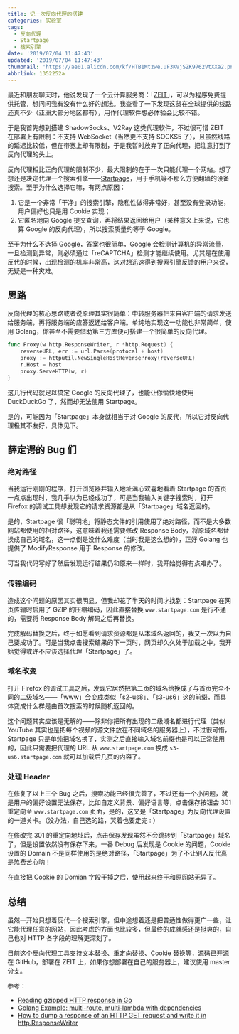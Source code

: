 ```yaml
---
title: 记一次反向代理的搭建
categories: 实验室
tags:
  - 反向代理
  - Startpage
  - 搜索引擎
date: '2019/07/04 11:47:43'
updated: '2019/07/04 11:47:43'
thumbnail: 'https://ae01.alicdn.com/kf/HTB1Mtzwe.uF3KVjSZK9762VtXXa2.png'
abbrlink: 1352252a
---
```


最近和朋友聊天时，他说发现了一个云计算服务商：「[ZEIT](https://zeit.co)」，可以为程序免费提供托管，想问问我有没有什么好的想法。我查看了一下发现这货在全球提供的线路还真不少（亚洲大部分地区都有），用作代理软件想必体验会比较不错。

于是我首先想到搭建 ShadowSocks、V2Ray 这类代理软件，不过很可惜 ZEIT 在部署上有限制：不支持 WebSocket（当然更不支持 SOCKS5 了），且虽然线路的延迟比较低，但在带宽上却有限制，于是我暂时放弃了正向代理，把注意打到了反向代理的头上。

<!-- more -->

反向代理相比正向代理的限制不少，最大限制的在于一次只能代理一个网站。想了想还是决定代理一个搜索引擎——[Startpage](https://www.startpage.com/)，用于手机等不那么方便翻墙的设备搜索。至于为什么选择它嘛，有两点原因：

1. 它是一个非常「干净」的搜索引擎，隐私性做得非常好，甚至没有登录功能，用户偏好也只是用 Cookie 实现；
2. 它匿名地向 Google 提交查询，再将结果返回给用户（某种意义上来说，它也算 Google 的反向代理），所以搜索质量约等于 Google。

至于为什么不选择 Google，答案也很简单，Google 会检测计算机的异常流量，一旦检测到异常，则必须通过「reCAPTCHA」检测才能继续使用。尤其是在使用反代的时候，出现检测的机率非常高，这对想迅速得到搜索引擎反馈的用户来说，无疑是一种灾难。

## 思路

反向代理的核心思路或者说原理其实很简单：中转服务器把来自客户端的请求发送给服务端，再将服务端的应答返还给客户端。单纯地实现这一功能也非常简单，使用 Golang，你甚至不需要借助第三方库便可搭建一个很简单的反向代理。

```go
func Proxy(w http.ResponseWriter, r *http.Request) {
    reverseURL, err := url.Parse(protocal + host)
    proxy := httputil.NewSingleHostReverseProxy(reverseURL)
    r.Host = host
    proxy.ServeHTTP(w, r)
}
```

这几行代码就足以搞定 Google 的反向代理了，也能让你愉快地使用 DuckDuckGo 了，然而却无法使用 Startpage。

是的，可能因为「Startpage」本身就相当于对 Google 的反代，所以它对反向代理极其不友好，具体见下。

## 薛定谔的 Bug 们

### 绝对路径

当我运行刚刚的程序，打开浏览器并输入地址满心欢喜地看着 Startpage 的首页一点点出现时，我几乎以为已经成功了，可是当我输入关键字搜索时，打开 Firefox 的调试工具却发现它的请求资源都是从「Startpage」域名返回的。

是的，Startpage 很「聪明地」将静态文件的引用使用了绝对路径，而不是大多数网站都使用的相对路径，这意味着我还需要修改 Response Body，将原域名都替换成自己的域名，这一点倒是没什么难度（当时我是这么想的），正好 Golang 也提供了 ModifyResponse 用于 Response 的修改。

可当我代码写好了然后发现运行结果仍和原来一样时，我开始觉得有点难办了。

### 传输编码

造成这个问题的原因其实很明显，但我却花了半天的时间才找到：Startpage 在网页传输时启用了 GZIP 的压缩编码，因此直接替换 `www.startpage.com` 是行不通的，需要将 Response Body 解码之后再替换。

完成解码替换之后，终于如愿看到请求资源都是从本域名返回的，我又一次以为自己要成功了。可是当我点击搜索结果的下一页时，网页却久久处于加载之中，我开始觉得或许不应该选择代理「Startpage」了。

### 域名改变

打开 Firefox 的调试工具之后，发现它居然把第二页的域名给换成了与首页完全不同的二级域名——「www」会变成类似「s2-us8」、「s3-us6」这的前缀，而具体变成什么样是由首次搜索的时候随机返回的。

这个问题其实应该是无解的——除非你把所有出现的二级域名都进行代理（类似 YouTube 其实也是把每个视频的源文件放在不同域名的服务器上），不过很可惜，Startpage 只是单纯把域名换了，实测之后直接输入域名前缀也是可以正常使用的，因此只需要把代理的 URL 从 `www.startpage.com` 换成 `s3-us6.startpage.com` 就可以加载后几页的内容了。

### 处理 Header

在修复了以上三个 Bug 之后，搜索功能已经很完善了，不过还有一个小问题，就是用户的偏好设置无法保存，比如自定义背景、偏好语言等，点击保存按钮会 301 重定向至 `www.startpage.com` 页面，是的，这又是「Startpage」为反向代理设置的一道关卡。（没办法，自己选的路，哭着也要走完 : ）

在修改完 301 的重定向地址后，点击保存发现虽然不会跳转到「Startpage」域名了，但是设置依然没有保存下来，一番 Debug 后发现是 Cookie 的问题，Cookie 设置的 Domain 不是同样使用的是绝对路径，「Startpage」为了不让别人反代真是煞费苦心呐！

在直接把 Cookie 的 Domian 字段干掉之后，使用起来终于和原网站无异了。

## 总结

虽然一开始只想着反代一个搜索引擎，但中途想着还是把普适性做得更广一些，让它能代理任意的网站，因此考虑的方面也比较多，但最终的成就感还是挺爽的，自己也对 HTTP 各字段的理解更深刻了。

目前这个反向代理工具支持文本替换、重定向替换、Cookie 替换等，源码[已开源](https://github.com/WincerChan/mirror)在 GitHub，部署在 ZEIT 上，如果你想部署在自己的服务器上，建议使用 master 分支。

参考：

- [Reading gzipped HTTP response in Go](https://stackoverflow.com/questions/13130341/reading-gzipped-http-response-in-go)
- [Golang Example: multi-route, multi-lambda with dependencies](https://spectrum.chat/zeit/now/golang-example-multi-route-multi-lambda-with-dependencies~fb35e1e2-9f29-47b2-87a2-0977775fc45c)
- [How to dump a response of an HTTP GET request and write it in http.ResponseWriter](https://stackoverflow.com/questions/41313949/how-to-dump-a-response-of-an-http-get-request-and-write-it-in-http-responsewrite)